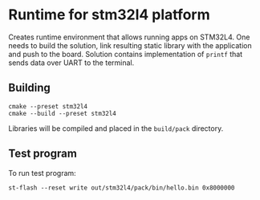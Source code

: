 # Runtime for stm32l4 platform

Creates runtime environment that allows running apps on STM32L4. One needs to build the solution, link resulting static library with the application and push to the board. Solution contains implementation of `printf` that sends data over UART to the terminal.

## Building

```
cmake --preset stm32l4
cmake --build --preset stm32l4
```

Libraries will be compiled and placed in the ``build/pack`` directory.


## Test program

To run test program:
```
st-flash --reset write out/stm32l4/pack/bin/hello.bin 0x8000000
```